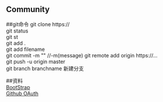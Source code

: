 ## Community


##git命令
git clone https://   
git status    
git st  
git add .    
git add filename  
git commit -m "" //-m(message)
git remote add origin https://...  
git push -u origin master   
git branch branchname 新建分支   
  



##资料   
[BootStrap](https://v3.bootcss.com/components/)  
[Github OAuth](https://developer.github.com/)